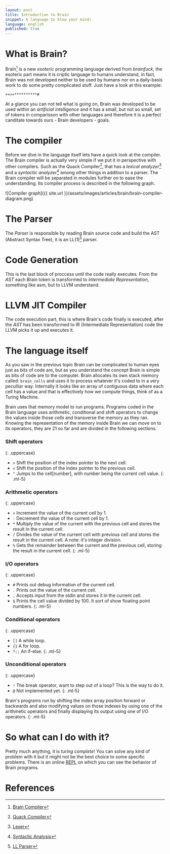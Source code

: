 ```yaml
---
layout: post
title: Introduction to Brain
snippet: A language to blow your mind!
language: english
published: true
---
```


# What is Brain?

Brain[^brain_compiler] is a new _esoteric_ programming language derived from _brainfuck_, the esoteric part means it is criptic language to humans understand, in fact, Brain was not developed neither to be used by humans nor on a daily-basis work to do some pretty complicated stuff. Just have a look at this example:

``` brainfuck
++>+**********#
```

At a glance you can not tell what is going on, Brain was developed to be used within an _artificial intelligence_ and it has a small, but not so small, set of tokens in comparisson with other languages and therefore it is a
perfect canditate towards ours - Brain developers - goals.

# The compiler

Before we dive in the language itself lets have a quick look at the compiler. The Brain compiler is actually very simple if we put it in perspective with other compilers. Such as the Quack Compiler[^quack_compiler], that has a <i>lexical analyzer</i>[^lexer] and a <i>syntactic analyzer</i>[^syntactic_analysis] among other things in addition to a parser. The Brain compiler will be separated in modules further on to ease the understanding. Its compiler process is described in the following graph.

![Compiler graph]({{ site.url }}/assets/images/articles/brain/brain-compiler-diagram.png)

# The Parser

The _Parser_ is responsible by reading Brain source code and build the AST (Abstract Syntax Tree), it is an LL(1)[^ll_parser] parser.

# Code Generation

This is the last block of proccess until the code really executes. From the _AST_ each Brain token is transformed to _Intermediate Representation_, something like asm, but to LLVM understand.

# LLVM JIT Compiler

The code execution part, this is where Brain's code finally is executed, after the _AST_ has been transformed to IR (Intermediate Representation) code the LLVM picks it up and executes it.

# The language itself

As you saw in the previous topic Brain can be complicated to human eyes just as bits of code are, but as you understand the concept Brain is simple as bits of code are to the computer. Brain allocates its own stack memory called: `brain_cells` and uses it to process whatever it's coded to in a very peculliar way. Internally it looks like an array of contiguous data where each cell has a value
and that is effectively how we compute things, think of as a Turing Machine.

Brain uses that memory model to run programs. Programs coded in the Brain language uses arithmetic, conditional and shift operators to change the values inside those _cells_ and transverse the memory as they ran. Knowing the representation of the memory inside Brain we can move on to its operators, they are 21 so far and are divided in the following sections.

### Shift operators
{: .uppercase}

* `>` Shift the position of the index pointer to the next cell.
* `<` Shift the position of the index pointer to the previous cell.
* `^` Jumps to the cell[number], with number being the current cell value.
{: .ml-5}

### Arithmetic operators
{: .uppercase}

* `+` Increment the value of the current cell by 1.
* `-` Decrement the value of the current cell by 1.
* `*` Multiply the value of the current with the previous cell and stores the result in the current cell.
* `/` Divides the value of the current cell with previous cell and stores the result in the current cell. A note: it's integer division.
* `%` Gets the remainder between the current and the previous cell, storing the result in the current cell.
{: .ml-5}

### I/O operators
{: .uppercase}

* `#` Prints out debug information of the current cell.
* `.` Prints out the value of the current cell.
* `,` Accepts input from the stdin and stores it in the current cell.
* `$` Prints the cell value divided by 100. It sort of show floating point numbers.
{: .ml-5}

### Conditional operators
{: .uppercase}

* `[]` A while loop.
* `{}` A for loop.
* `?:;` An if-else.
{: .ml-5}

### Unconditional operators
{: .uppercase}

* `!` The break operator, want to step out of a loop? This is the way to do it.
* `@` Not implemented yet.
{: .ml-5}

Brain's programs run by shifting the index array position forward or backwards and also modifying values on those indexes by using one of the arithmetic operators and finally displaying its output using one of I/O operators.
{: .mt-5}

# So what can I do with it?

Pretty much anything, it is _turing complete_! You can solve any kind of problem with it but it might not be the best choice to some specific problems. There is an online [REPL](https://brain-labs.github.io/brain-visualizer/) on which you can see the behavior of Brain programs.

# References

[^brain_compiler]: [Brain Compiler](https://github.com/brain-labs/brain)
[^quack_compiler]: [Quack Compiler](https://github.com/quack/quack)
[^lexer]: [Lexer](https://en.wikipedia.org/wiki/Lexer_(computer_science))
[^syntactic_analysis]: [Syntactic Analysis](https://en.wikipedia.org/wiki/Parsing#Overview_of_process)
[^ll_parser]: [LL Parser](https://en.wikipedia.org/wiki/LL_parser)
